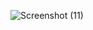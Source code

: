 ![Screenshot (11)](https://github.com/user-attachments/assets/60877f27-0042-412f-b832-2c0778bbdaea)
